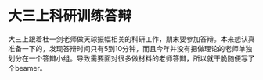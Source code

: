 # 大三上科研训练答辩

大三上跟着杜一剑老师做天球振幅相关的科研工作，期末要参加答辩。本来想认真准备一下的，发现答辩时间只有5到10分钟，而且今年并没有把做理论的老师单独划分在一个答辩小组。导致需要面对很多做材料的老师答辩，所以就干脆随便写了个beamer。